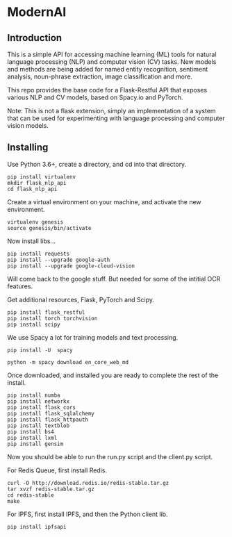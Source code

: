 # ModernAI

## Introduction
This is a simple API for accessing machine learning (ML) tools for natural language processing (NLP) and computer vision (CV) tasks. 
New models and methods are being added for named entity recognition, sentiment analysis, 
noun-phrase extraction, image classification and more.

This repo provides the base code for a Flask-Restful API that exposes various NLP and CV models,
based on Spacy.io and PyTorch. 

Note: This is not a flask extension, simply an implementation of a system that can be used for experimenting with language processing and computer vision models. 

## Installing
Use Python 3.6+, create a directory, and cd into that directory.


```
pip install virtualenv
mkdir flask_nlp_api
cd flask_nlp_api

```

Create a virtual environment on your machine, and activate the new environment.


```
virtualenv genesis
source genesis/bin/activate
```

Now install libs...


```
pip install requests
pip install --upgrade google-auth
pip install --upgrade google-cloud-vision

```

Will come back to the google stuff. But needed for some of the intitial OCR features.

Get additional resources, Flask, PyTorch and Scipy.


```
pip install flask_restful
pip install torch torchvision
pip install scipy

```

We use Spacy a lot for training models and text processing. 


```
pip install -U  spacy

python -m spacy download en_core_web_md

```

Once downloaded, and installed you are ready to complete the rest of the install.


```
pip install numba
pip install networkx
pip install flask_cors
pip install flask_sqlalchemy
pip install flask_httpauth
pip install textblob
pip install bs4
pip install lxml
pip install gensim

```

Now you should be able to run the run.py script and the client.py script.

For Redis Queue, first install Redis.


```
curl -O http://download.redis.io/redis-stable.tar.gz
tar xvzf redis-stable.tar.gz
cd redis-stable
make

```

For IPFS, first install IPFS, and then the Python client lib.


```
pip install ipfsapi

```
